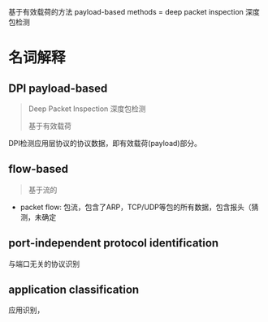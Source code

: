 

基于有效载荷的方法 payload-based methods = deep packet inspection 深度包检测



# 名词解释



## DPI payload-based

> Deep Packet Inspection 深度包检测
>
> 基于有效载荷

DPI检测应用层协议的协议数据，即有效载荷(payload)部分。



## flow-based

> 基于流的

- packet flow: 包流，包含了ARP，TCP/UDP等包的所有数据，包含报头（猜测，未确定



## port-independent protocol identification

与端口无关的协议识别





## application classification

应用识别，